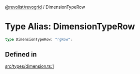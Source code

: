 [@revolist/revogrid](README.md) / DimensionTypeRow

# Type Alias: DimensionTypeRow

```ts
type DimensionTypeRow: "rgRow";
```

## Defined in

[src/types/dimension.ts:1](https://github.com/revolist/revogrid/blob/4056bfa6a410a4e819b4e23d2047ed6d5d60c1ea/src/types/dimension.ts#L1)
